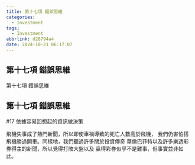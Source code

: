 ```yaml
---
title: 第十七項 錯誤思維
categories:
  - Investment
tags:
  - Investment
abbrlink: d28794a4
date: 2024-10-21 06:17:07
---
```

第十七項 錯誤思維
-----------------------------------------------------------------------------------------------
<!--more-->
第十七項 錯誤思維

第十七項 錯誤思維
-----------------------------------------------------------------------------------------------
#17 依據容易回想起的資訊做決策

飛機失事成了熱門新聞，所以即使車禍導致的死亡人數高於飛機，
我們仍害怕搭飛機勝過開車。同樣地，我們聽過許多關於投資傳奇
華倫巴菲特以及許多樂透彩券得主的新聞，所以覺得打敗大盤以及
贏得彩券似乎不是難事，但事實並非如此。